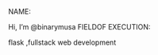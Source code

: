 NAME: 

Hi, I’m @binarymusa
FIELDOF EXECUTION:  

 flask ,fullstack web development
    

<!---
binarymusa/binarymusa is a ✨ special ✨ repository because its `README.md` (this file) appears on your GitHub profile.
You can click the Preview link to take a look at your changes.
--->
